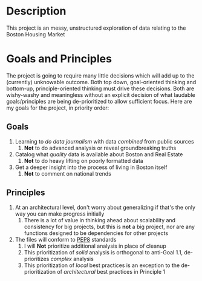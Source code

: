 # Description
This project is an messy, unstructured exploration of data relating to the Boston Housing Market

# Goals and Principles
The project is going to require many little decisions which will add up to the (currently) unknowable outcome. Both top down, goal-oriented thinking and bottom-up, principle-oriented thinking must drive these decisions. Both are wishy-washy and meaningless without an explicit decision of what laudable goals/principles are being de-prioritized to allow sufficient focus. Here are my goals for the project, in priority order:
## Goals
1. Learning to _do data journalism_ with data _combined_ from public sources
    1. __Not__ to do advanced analysis or reveal groundbreaking truths
1. Catalog what _quality_ data is available about Boston and Real Estate
    1. __Not__ to do heavy lifting on poorly formatted data
1. Get a deeper insight into the process of living in Boston itself
    1. __Not__ to comment on national trends
 
## Principles
1. At an architectural level, don't worry about generalizing if that's the only way you can make progress initially
    1. There is a lot of value in thinking ahead about scalability and consistency for big projects, but this is __not__ a big project, nor are any functions designed to be dependencies for other projects
1. The files will conform to [PEP8](https://www.python.org/dev/peps/pep-0008/) standards
    1. I will __Not__ prioritize additional analysis in place of cleanup
    1. This prioritization of _solid_ analysis is orthogonal to anti-Goal 1.1, de-prioritizes _complex_ analysis
    1. This prioritization of _local_ best practices is an exception to the de-prioritization of _architectural_ best practices in Principle 1